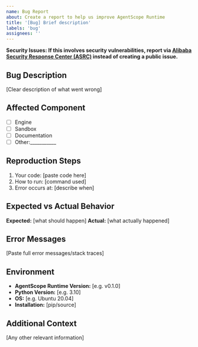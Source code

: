 ```yaml
---
name: Bug Report
about: Create a report to help us improve AgentScope Runtime
title: '[Bug] Brief description'
labels: 'bug'
assignees: ''
---
```


**Security Issues: If this involves security vulnerabilities, report via [Alibaba Security Response Center (ASRC)](https://security.alibaba.com/) instead of creating a public issue.**

## Bug Description
[Clear description of what went wrong]

## Affected Component
- [ ] Engine
- [ ] Sandbox
- [ ] Documentation
- [ ] Other:___________

## Reproduction Steps
1. Your code: [paste code here]
2. How to run: [command used]
3. Error occurs at: [describe when]

## Expected vs Actual Behavior
**Expected:** [what should happen]
**Actual:** [what actually happened]

## Error Messages
[Paste full error messages/stack traces]

## Environment
- **AgentScope Runtime Version:** [e.g. v0.1.0]
- **Python Version:** [e.g. 3.10]
- **OS:** [e.g. Ubuntu 20.04]
- **Installation:** [pip/source]

## Additional Context
[Any other relevant information]
